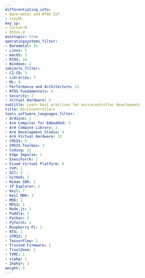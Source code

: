 ```yaml
---
differentiating_info:
- Bare-metal and RTOS IoT
- tinyML
key_ip:
- Cortex-M
- Ethos-U
maintopic: true
operatingsystems_filter:
- Baremetal: 25
- Linux: 5
- macOS: 3
- RTOS: 10
- Windows: 2
subjects_filter:
- CI-CD: 3
- Libraries: 3
- ML: 8
- Performance and Architecture: 11
- RTOS Fundamentals: 4
- Security: 2
- Virtual Hardware: 2
subtitle: Learn best practices for microcontroller development
title: Microcontrollers
tools_software_languages_filter:
- Arduino: 1
- Arm Compiler for Embedded: 5
- Arm Compute Library: 1
- Arm Development Studio: 4
- Arm Virtual Hardware: 12
- CMSIS: 5
- CMSIS-Toolbox: 3
- Coding: 22
- Edge Impulse: 1
- ExecuTorch: 1
- Fixed Virtual Platform: 9
- FVP: 1
- GCC: 5
- GitHub: 2
- Himax SDK: 1
- IP Explorer: 2
- Keil: 7
- Keil MDK: 3
- MDK: 2
- MPS3: 1
- Node.js: 1
- Paddle: 1
- Python: 2
- PyTorch: 1
- Raspberry Pi: 1
- RTX: 2
- STM32: 2
- TensorFlow: 2
- Trusted Firmware: 2
- TrustZone: 2
- TVMC: 1
- vcpkg: 1
- Zephyr: 1
weight: 5
---
```

